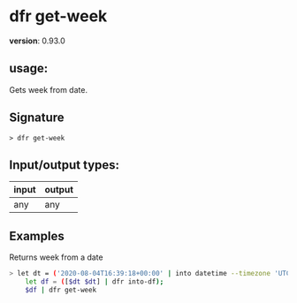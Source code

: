 # dfr get-week

**version**: 0.93.0

## **usage**:

Gets week from date.

## Signature

`> dfr get-week `

## Input/output types:

| input | output |
| ----- | ------ |
| any   | any    |

## Examples

Returns week from a date

```bash
> let dt = ('2020-08-04T16:39:18+00:00' | into datetime --timezone 'UTC');
    let df = ([$dt $dt] | dfr into-df);
    $df | dfr get-week
```
